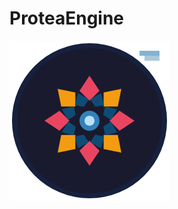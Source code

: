 # ProteaEngine

![ProteaEngine](/Resources/Documentation/protea_icon_256.png?raw=true "ProteaEngine")
